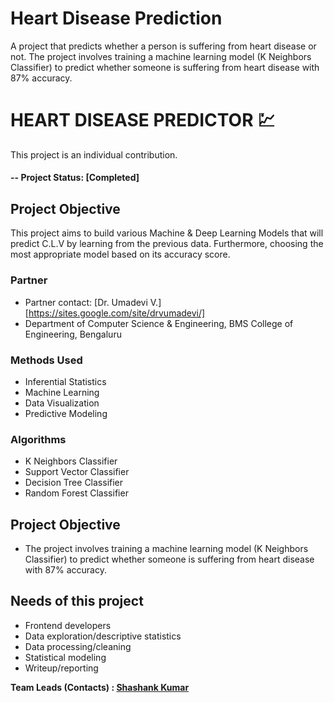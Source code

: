# Heart Disease Prediction
A project that predicts whether a person is suffering from heart disease or not.
The project involves training a machine learning model (K Neighbors Classifier) to predict whether someone is suffering from heart disease with 87% accuracy.


# HEART DISEASE PREDICTOR  :chart:	
This project is an individual contribution.

#### -- Project Status: [Completed]

## Project Objective
This project aims to build various Machine & Deep Learning Models that will predict C.L.V by learning from the previous data. Furthermore, choosing the most appropriate model based on its accuracy score.

### Partner
* Partner contact: [Dr. Umadevi V.] [https://sites.google.com/site/drvumadevi/]
* Department of Computer Science & Engineering, BMS College of Engineering, Bengaluru

### Methods Used
* Inferential Statistics
* Machine Learning
* Data Visualization
* Predictive Modeling

### Algorithms
* K Neighbors Classifier
* Support Vector Classifier
* Decision Tree Classifier
* Random Forest Classifier


## Project Objective

* The project involves training a machine learning model (K Neighbors Classifier) to predict whether someone is suffering from heart disease with 87% accuracy.

## Needs of this project

- Frontend developers
- Data exploration/descriptive statistics
- Data processing/cleaning
- Statistical modeling
- Writeup/reporting

**Team Leads (Contacts) : [Shashank Kumar](https://github.com/shashank195])**

